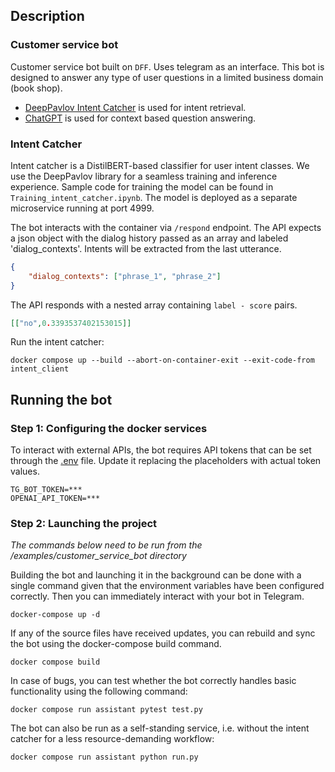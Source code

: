 ## Description

### Customer service bot

Customer service bot built on `DFF`. Uses telegram as an interface.
This bot is designed to answer any type of user questions in a limited business domain (book shop).

* [DeepPavlov Intent Catcher](https://docs.deeppavlov.ai/en/0.14.1/features/models/intent_catcher.html) is used for intent retrieval.
* [ChatGPT](https://openai.com/pricing#language-models) is used for context based question answering.

### Intent Catcher

Intent catcher is a DistilBERT-based classifier for user intent classes.
We use the DeepPavlov library for a seamless training and inference experience.
Sample code for training the model can be found in `Training_intent_catcher.ipynb`.
The model is deployed as a separate microservice running at port 4999.

The bot interacts with the container via `/respond` endpoint.
The API expects a json object with the dialog history passed as an array and labeled 'dialog_contexts'. Intents will be extracted from the last utterance.

```json
{
    "dialog_contexts": ["phrase_1", "phrase_2"]
}
```

The API responds with a nested array containing `label - score` pairs.

```json
[["no",0.3393537402153015]]
```

Run the intent catcher:
```commandline
docker compose up --build --abort-on-container-exit --exit-code-from intent_client
```

## Running the bot

### Step 1: Configuring the docker services
To interact with external APIs, the bot requires API tokens that can be set through the [.env](.env) file. Update it replacing the placeholders with actual token values.
```
TG_BOT_TOKEN=***
OPENAI_API_TOKEN=***
```

### Step 2: Launching the project
*The commands below need to be run from the /examples/customer_service_bot directory*

Building the bot and launching it in the background can be done with a single command given that the environment variables have been configured correctly. Then you can immediately interact with your bot in Telegram.
```commandline
docker-compose up -d
```

If any of the source files have received updates, you can rebuild and sync the bot using the docker-compose build command.
```commandline
docker compose build
```
In case of bugs, you can test whether the bot correctly handles basic functionality using the following command:
```commandline
docker compose run assistant pytest test.py
```

The bot can also be run as a self-standing service, i.e. without the intent catcher for a less resource-demanding workflow:
```commandline
docker compose run assistant python run.py
```
